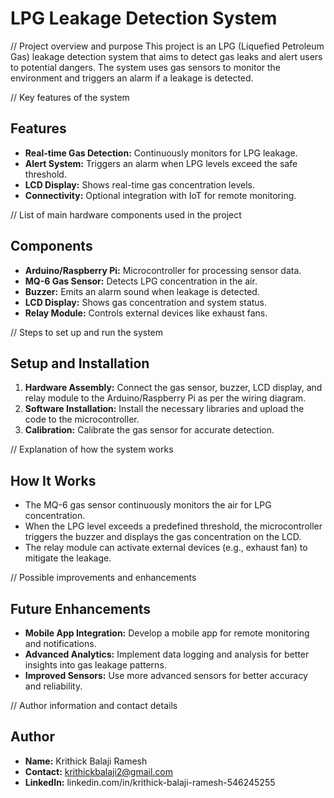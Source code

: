 # LPG Leakage Detection System


// Project overview and purpose
This project is an LPG (Liquefied Petroleum Gas) leakage detection system that aims to detect gas leaks and alert users to potential dangers. The system uses gas sensors to monitor the environment and triggers an alarm if a leakage is detected.

// Key features of the system
## Features
- **Real-time Gas Detection:** Continuously monitors for LPG leakage.
- **Alert System:** Triggers an alarm when LPG levels exceed the safe threshold.
- **LCD Display:** Shows real-time gas concentration levels.
- **Connectivity:** Optional integration with IoT for remote monitoring.

// List of main hardware components used in the project
## Components
- **Arduino/Raspberry Pi:** Microcontroller for processing sensor data.
- **MQ-6 Gas Sensor:** Detects LPG concentration in the air.
- **Buzzer:** Emits an alarm sound when leakage is detected.
- **LCD Display:** Shows gas concentration and system status.
- **Relay Module:** Controls external devices like exhaust fans.

// Steps to set up and run the system
## Setup and Installation
1. **Hardware Assembly:** Connect the gas sensor, buzzer, LCD display, and relay module to the Arduino/Raspberry Pi as per the wiring diagram.
2. **Software Installation:** Install the necessary libraries and upload the code to the microcontroller.
3. **Calibration:** Calibrate the gas sensor for accurate detection.

// Explanation of how the system works
## How It Works
- The MQ-6 gas sensor continuously monitors the air for LPG concentration.
- When the LPG level exceeds a predefined threshold, the microcontroller triggers the buzzer and displays the gas concentration on the LCD.
- The relay module can activate external devices (e.g., exhaust fan) to mitigate the leakage.

// Possible improvements and enhancements
## Future Enhancements
- **Mobile App Integration:** Develop a mobile app for remote monitoring and notifications.
- **Advanced Analytics:** Implement data logging and analysis for better insights into gas leakage patterns.
- **Improved Sensors:** Use more advanced sensors for better accuracy and reliability.

// Author information and contact details
## Author
- **Name:** Krithick Balaji Ramesh
- **Contact:** krithickbalaji2@gmail.com
- **LinkedIn:** linkedin.com/in/krithick-balaji-ramesh-546245255



